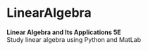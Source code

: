 # LinearAlgebra
<b>Linear Algebra and Its Applications 5E</b></br>
Study linear algebra using Python and MatLab

